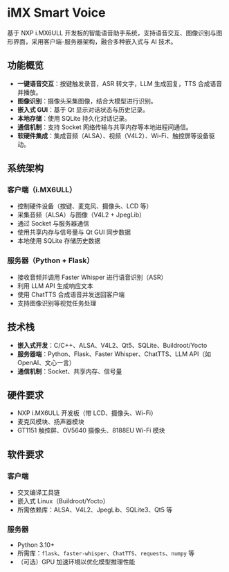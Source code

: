 # iMX Smart Voice

基于 NXP i.MX6ULL 开发板的智能语音助手系统，支持语音交互、图像识别与图形界面，采用客户端-服务器架构，融合多种嵌入式与 AI 技术。

## 功能概览

- **一键语音交互**：按键触发录音，ASR 转文字，LLM 生成回复，TTS 合成语音并播放。
- **图像识别**：摄像头采集图像，结合大模型进行识别。
- **嵌入式 GUI**：基于 Qt 显示对话状态与历史记录。
- **本地存储**：使用 SQLite 持久化对话记录。
- **通信机制**：支持 Socket 网络传输与共享内存等本地进程间通信。
- **软硬件集成**：集成音频（ALSA）、视频（V4L2）、Wi-Fi、触控屏等设备驱动。

## 系统架构

### 客户端（i.MX6ULL）

- 控制硬件设备（按键、麦克风、摄像头、LCD 等）
- 采集音频（ALSA）与图像（V4L2 + JpegLib）
- 通过 Socket 与服务器通信
- 使用共享内存与信号量与 Qt GUI 同步数据
- 本地使用 SQLite 存储历史数据

### 服务器（Python + Flask）

- 接收音频并调用 Faster Whisper 进行语音识别（ASR）
- 利用 LLM API 生成响应文本
- 使用 ChatTTS 合成语音并发送回客户端
- 支持图像识别等视觉任务处理

## 技术栈

- **嵌入式开发**：C/C++、ALSA、V4L2、Qt5、SQLite、Buildroot/Yocto
- **服务器端**：Python、Flask、Faster Whisper、ChatTTS、LLM API（如 OpenAI、文心一言）
- **通信机制**：Socket、共享内存、信号量

## 硬件要求

- NXP i.MX6ULL 开发板（带 LCD、摄像头、Wi-Fi）
- 麦克风模块、扬声器模块
- GT1151 触控屏、OV5640 摄像头、8188EU Wi-Fi 模块

## 软件要求

### 客户端

- 交叉编译工具链
- 嵌入式 Linux（Buildroot/Yocto）
- 所需依赖库：ALSA、V4L2、JpegLib、SQLite3、Qt5 等

### 服务器

- Python 3.10+
- 所需库：`flask`、`faster-whisper`、`ChatTTS`、`requests`、`numpy` 等
- （可选）GPU 加速环境以优化模型推理性能